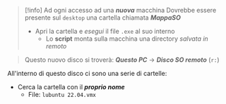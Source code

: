 >[!info] Ad ogni accesso ad una ***nuova*** macchina
>Dovrebbe essere presente sul `desktop` una cartella chiamata ***MappaSO***
>- Apri la cartella e *esegui* il file `.exe` al suo interno
>	- Lo **script** monta sulla macchina una directory *salvata in remoto*


> Questo nuovo disco si troverà: ***Questo PC*** -> ***Disco SO remoto*** (`r:`)

All'interno di questo disco ci sono una serie di cartelle:
- Cerca la cartella con il ***proprio nome***
	- File: `lubuntu 22.04.vmx`
